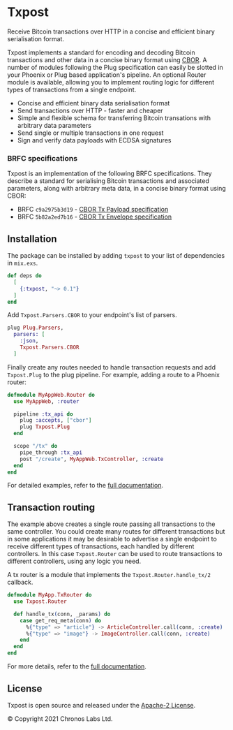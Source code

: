 # Txpost

Receive Bitcoin transactions over HTTP in a concise and efficient binary serialisation format.

Txpost implements a standard for encoding and decoding Bitcoin transactions and other data in a concise binary format using [CBOR](https://cbor.io). A number of modules following the Plug specification can easily be slotted in your Phoenix or Plug based application's pipeline. An optional Router module is available, allowing you to implement routing logic for different types of transactions from a single endpoint.

* Concise and efficient binary data serialisation format
* Send transactions over HTTP - faster and cheaper
* Simple and flexible schema for transferring Bitcoin transations with arbitrary data parameters
* Send single or multiple transactions in one request
* Sign and verify data payloads with ECDSA signatures

### BRFC specifications

Txpost is an implementation of the following BRFC specifications. They describe a standard for serialising Bitcoin transactions and associated parameters, along with arbitrary meta data, in a concise binary format using CBOR:

* BRFC `c9a2975b3d19` - [CBOR Tx Payload specification](https://github.com/libitx/txpost/blob/master/brfc-specs/cbor-tx-payload.md)
* BRFC `5b82a2ed7b16` - [CBOR Tx Envelope specification](https://github.com/libitx/txpost/blob/master/brfc-specs/cbor-tx-envelope.md)

## Installation

The package can be installed by adding `txpost` to your list of dependencies in `mix.exs`.

```elixir
def deps do
  [
    {:txpost, "~> 0.1"}
  ]
end
```

Add `Txpost.Parsers.CBOR` to your endpoint's list of parsers.

```elixir
plug Plug.Parsers,
  parsers: [
    :json,
    Txpost.Parsers.CBOR
  ]
```

Finally create any routes needed to handle transaction requests and add `Txpost.Plug` to the plug pipeline. For example, adding a route to a Phoenix router:

```elixir
defmodule MyAppWeb.Router do
  use MyAppWeb, :router

  pipeline :tx_api do
    plug :accepts, ["cbor"]
    plug Txpost.Plug
  end

  scope "/tx" do
    pipe_through :tx_api
    post "/create", MyAppWeb.TxController, :create
  end
end
```

For detailed examples, refer to the [full documentation](https://hexdocs.pm/txpost).

## Transaction routing

The example above creates a single route passing all transactions to the same controller. You could create many routes for different transactions but in some applications it may be desirable to advertise a single endpoint to receive different types of transactions, each handled by different controllers. In this case `Txpost.Router` can be used to route transactions to different controllers, using any logic you need.

A tx router is a module that implements the `Txpost.Router.handle_tx/2` callback.

```elixir
defmodule MyApp.TxRouter do
  use Txpost.Router

  def handle_tx(conn, _params) do
    case get_req_meta(conn) do
      %{"type" => "article"} -> ArticleController.call(conn, :create)
      %{"type" => "image"} -> ImageController.call(conn, :create)
    end
  end
end
```

For more details, refer to the [full documentation](https://hexdocs.pm/txpost).

## License

Txpost is open source and released under the [Apache-2 License](https://github.com/libitx/txpost/blob/master/LICENSE).

© Copyright 2021 Chronos Labs Ltd.